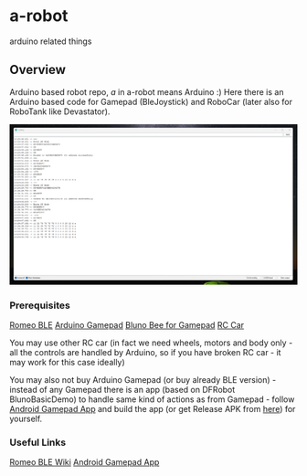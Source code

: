 # a-robot
arduino related things


## Overview
Arduino based robot repo, _a_ in a-robot means Arduino :)
Here there is an Arduino based code for Gamepad (BleJoystick) and RoboCar (later also for RoboTank like Devastator).

![image](https://github.com/dannysilence/a-robot/raw/main/blunoBasicDemo.png)

### Prerequisites

[Romeo BLE](https://www.dfrobot.com/product-1176.html)
[Arduino Gamepad](https://www.dfrobot.com/product-858.html)
[Bluno Bee for Gamepad](https://www.dfrobot.com/product-1073.html)
[RC Car](https://www.argos.co.uk/product/6801849)

You may use other RC car (in fact we need wheels, motors and body only - all the controls are handled by Arduino, so  if you have broken RC car - it may work for this case ideally)

You may also not buy Arduino Gamepad (or buy already BLE version) - instead of any Gamepad there is an app (based on DFRobot BlunoBasicDemo) to handle same kind of actions as from Gamepad - follow [Android Gamepad App](https://github.com/dannysilence/BlunoBasicDemo) and build the app (or get Release APK from [here](https://github.com/dannysilence/BlunoBasicDemo/releases/tag/1.0)) for yourself.



### Useful Links
[Romeo BLE Wiki](https://wiki.dfrobot.com/RoMeo_BLE__SKU_DFR0305_)
[Android Gamepad App](https://github.com/dannysilence/BlunoBasicDemo)
